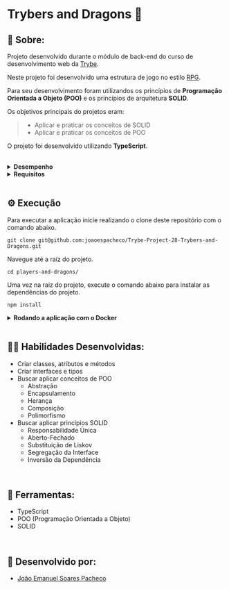 # Trybers and Dragons 🐉

## 📄 Sobre:

Projeto desenvolvido durante o módulo de back-end do curso de desenvolvimento web da [Trybe](https://www.betrybe.com/).

Neste projeto foi desenvolvido uma estrutura de jogo no estilo [RPG](https://en.wikipedia.org/wiki/Role-playing_game). 

Para seu desenvolvimento foram utilizandos os princípios de <strong>Programação Orientada a Objeto (POO)</strong> e os princípios de arquitetura <strong>SOLID</strong>.

Os objetivos principais do projetos eram:
> * Aplicar e praticar os conceitos de SOLID
> * Aplicar e praticar os conceitos de POO

O projeto foi desenvolvido utilizando <strong>TypeScript</strong>.

</br>
<details>
<summary><strong>Desempenho</strong></summary>
Aprovado com 100% de desempenho em todos os requisitos

![image](https://user-images.githubusercontent.com/99846604/211222712-9bf01b36-ad9f-47b0-9bb9-c6c94f1e3c2e.png)

</details>

<details>
<summary><strong>Requisitos</strong></summary>
</br>
<strong>Requisitos obrigatórios:</strong> </br>
1. Crie a classe Race </br>
2. Crie classes que herdam de Race </br>
3. Crie a interface Energy </br>
4. Crie a classe Archetype </br>
5. Crie classes que herdam de Archetype </br>
6. Crie a interface Fighter </br>
7. Crie a classe Character </br>
8. Crie a interface SimpleFighter </br>
9. Crie a classe Monster </br>
10. Crie a classe PVP </br>
</br>

<strong>Requisitos bônus:</strong> </br>
11. Criar a classe PVE </br>
12. Crie a classe Dragon </br>
13. Crie objetos no arquivo index </br>
</details>
</br>

## ⚙️ Execução

Para executar a aplicação inicie realizando o clone deste repositório com o comando abaixo.

    git clone git@github.com:joaoespacheco/Trybe-Project-28-Trybers-and-Dragons.git
    
Navegue até a raíz do projeto.

    cd players-and-dragons/
    
Uma vez na raiz do projeto, execute o comando abaixo para instalar as dependências do projeto.
    
    npm install

<details>
   <summary><strong>Rodando a aplicação com o Docker</strong></summary> 
  </br>
  
  <strong>Obs:</strong> Para rodar a aplicação dessa forma você deve ter o [Docker](https://www.docker.com/) instalado na sua máquina.
  
  </br>
  
  Na raíz do projeto, suba os containers <strong>players_and_dragons</strong> utilizando o docker-compose.

      docker-compose up -d
    
  Abra o terminal do container <strong>players_and_dragons</strong>.

      docker exec -it players_and_dragons bash

  Caso não tenha instalado anteriormente, uma vez no terminal do container, execute o comando abaixo para instalar as dependências do projeto.
    
      npm install
    
  Inicie a aplicação com ts-node usando o comando abaixo.
  
      npm start
    
  Para iniciar a aplicação com o nodemon, use o script abaixo.
   
      npm run dev
    
</details>
<br/>

## 🤹🏽 Habilidades Desenvolvidas:
* Criar classes, atributos e métodos
* Criar interfaces e tipos
* Buscar aplicar conceitos de POO
  * Abstração
  * Encapsulamento
  * Herança
  * Composição
  * Polimorfismo
* Buscar aplicar princípios SOLID
  * Responsabilidade Única
  * Aberto-Fechado
  * Substituição de Liskov
  * Segregação da Interface
  * Inversão da Dependência

</br>

## 🧰 Ferramentas:
* TypeScript
* POO (Programação Orientada a Objeto)
* SOLID
</br>

## 📝 Desenvolvido por:
* [João Emanuel Soares Pacheco](https://github.com/joaoespacheco)
